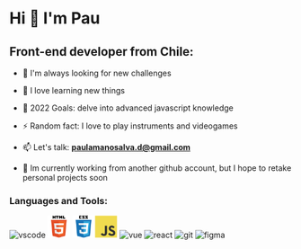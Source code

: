 # Hi 👋 I'm Pau

## Front-end developer from Chile:


- 🌱 I'm always looking for new challenges

- 🖤 I love learning new things

- 🥅 2022 Goals: delve into advanced javascript knowledge

- ⚡ Random fact: I love to play instruments and videogames

- 📫 Let's talk:  **paulamanosalva.d@gmail.com**

- 🖤 Im currently working from another github account, but I hope to retake personal projects soon


### Languages and Tools:
<p align="left"> <img src="https://upload.wikimedia.org/wikipedia/commons/thumb/9/9a/Visual_Studio_Code_1.35_icon.svg/1024px-Visual_Studio_Code_1.35_icon.svg.png" alt="vscode" width="40" height="40"/> <img src="https://raw.githubusercontent.com/devicons/devicon/master/icons/html5/html5-original-wordmark.svg" alt="html5" width="40" height="40"/> <img src="https://raw.githubusercontent.com/devicons/devicon/master/icons/css3/css3-original-wordmark.svg" alt="css3" width="40" height="40"/><img src="https://raw.githubusercontent.com/devicons/devicon/master/icons/javascript/javascript-original.svg" alt="javascript" width="40" height="40"/> <img src="https://upload.wikimedia.org/wikipedia/commons/thumb/9/95/Vue.js_Logo_2.svg/1184px-Vue.js_Logo_2.svg.png" alt="vue" width="40" height="40"/> <img src="https://upload.wikimedia.org/wikipedia/commons/thumb/4/47/React.svg/1200px-React.svg.png" alt="react" width="40" height="40"/> <img src="https://www.vectorlogo.zone/logos/git-scm/git-scm-icon.svg" alt="git" width="40" height="40"/> <img src="https://www.vectorlogo.zone/logos/figma/figma-icon.svg" alt="figma" width="40" height="40"/>  </p>

